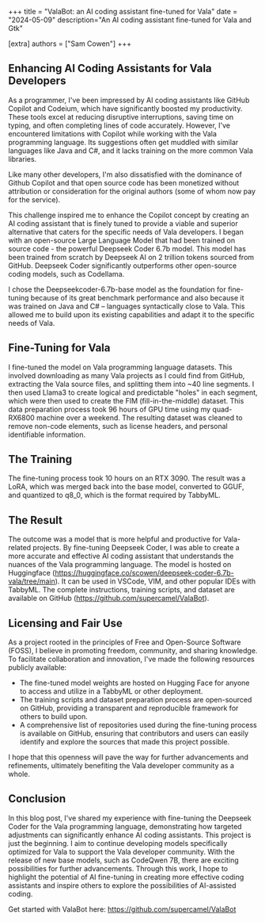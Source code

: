 +++
title = "ValaBot: an AI coding assistant fine-tuned for Vala"
date = "2024-05-09"
description="An AI coding assistant fine-tuned for Vala and Gtk"

[extra]
authors = ["Sam Cowen"]
+++

## Enhancing AI Coding Assistants for Vala Developers

As a programmer, I've been impressed by AI coding assistants like GitHub Copilot and Codeium, which have significantly boosted my productivity. These tools excel at reducing disruptive interruptions, saving time on typing, and often completing lines of code accurately. However, I've encountered limitations with Copilot while working with the Vala programming language. Its suggestions often get muddled with similar languages like Java and C#, and it lacks training on the more common Vala libraries. 

Like many other developers, I'm also dissatisfied with the dominance of Github Copilot and that open source code has been monetized without attribution or consideration for the original authors (some of whom now pay for the service). 

This challenge inspired me to enhance the Copilot concept by creating an AI coding assistant that is finely tuned to provide a viable and superior alternative that caters for the specific needs of Vala developers. I began with an open-source Large Language Model that had been trained on source code - the powerful Deepseek Coder 6.7b model. This model has been trained from scratch by Deepseek AI on 2 trillion tokens sourced from GitHub. Deepseek Coder significantly outperforms other open-source coding models, such as Codellama.

I chose the Deepseekcoder-6.7b-base model as the foundation for fine-tuning because of its great benchmark performance and also because it was trained on Java and C# – languages syntactically close to Vala. This allowed me to build upon its existing capabilities and adapt it to the specific needs of Vala.

## Fine-Tuning for Vala

I fine-tuned the model on Vala programming language datasets. This involved downloading as many Vala projects as I could find from GitHub, extracting the Vala source files, and splitting them into ~40 line segments. I then used Llama3 to create logical and predictable "holes" in each segment, which were then used to create the FIM (fill-in-the-middle) dataset. This data preparation process took 96 hours of GPU time using my quad-RX6800 machine over a weekend. The resulting dataset was cleaned to remove non-code elements, such as license headers, and personal identifiable information.

## The Training

The fine-tuning process took 10 hours on an RTX 3090. The result was a LoRA, which was merged back into the base model, converted to GGUF, and quantized to q8_0, which is the format required by TabbyML.

## The Result

The outcome was a model that is more helpful and productive for Vala-related projects. By fine-tuning Deepseek Coder, I was able to create a more accurate and effective AI coding assistant that understands the nuances of the Vala programming language. The model is hosted on Huggingface (<https://huggingface.co/scowen/deepseek-coder-6.7b-vala/tree/main>). It can be used in VSCode, VIM, and other popular IDEs with TabbyML. The complete instructions, training scripts, and dataset are available on GitHub (<https://github.com/supercamel/ValaBot>).

## Licensing and Fair Use

As a project rooted in the principles of Free and Open-Source Software (FOSS), I believe in promoting freedom, community, and sharing knowledge. To facilitate collaboration and innovation, I've made the following resources publicly available:

* The fine-tuned model weights are hosted on Hugging Face for anyone to access and utilize in a TabbyML or other deployment.
* The training scripts and dataset preparation process are open-sourced on GitHub, providing a transparent and reproducible framework for others to build upon.
* A comprehensive list of repositories used during the fine-tuning process is available on GitHub, ensuring that contributors and users can easily identify and explore the sources that made this project possible.

I hope that this openness will pave the way for further advancements and refinements, ultimately benefiting the Vala developer community as a whole.

## Conclusion

In this blog post, I've shared my experience with fine-tuning the Deepseek Coder for the Vala programming language, demonstrating how targeted adjustments can significantly enhance AI coding assistants. This project is just the beginning. I aim to continue developing models specifically optimized for Vala to support the Vala developer community. With the release of new base models, such as CodeQwen 7B, there are exciting possibilities for further advancements. Through this work, I hope to highlight the potential of AI fine-tuning in creating more effective coding assistants and inspire others to explore the possibilities of AI-assisted coding.

Get started with ValaBot here: <https://github.com/supercamel/ValaBot>
